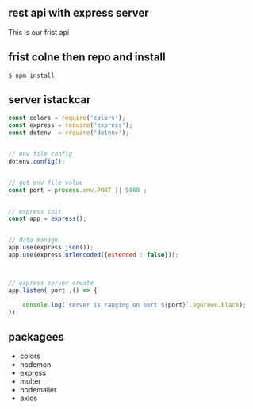 ## rest api with express server

This is our frist api

## frist colne then repo and install

```console
$ npm install
```

## server istackcar

```js
const colors = require('colors');
const express = require('express');
const dotenv  = require('dotenv');


// env file config
dotenv.config();


// get env file value
const port = process.env.PORT || 5000 ; 


// express init
const app = express();


// data manage 
app.use(express.json());
app.use(express.urlencoded({extended : false}));



// express server create 
app.listen( port ,() => {

    console.log(`server is ranging on port ${port}`.bgGreen.black);
})
```

## packagees

* colors
* nodemon
* express
* multer
* nodemailer
* axios




